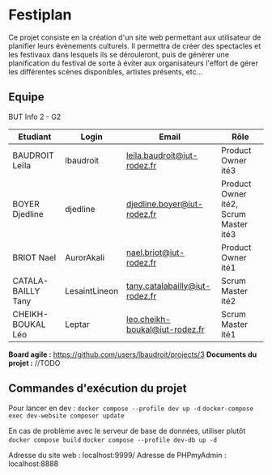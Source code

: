 # Festiplan
Ce projet consiste en la création d'un site web permettant aux utilisateur de planifier leurs évènements culturels. Il permettra de créer des spectacles et les festivaux dans lesquels ils se dérouleront, puis de générer une planification du festival de sorte à éviter aux organisateurs l'effort de gérer les différentes scènes disponibles, artistes présents, etc...

## Equipe
BUT Info 2 - G2

| Etudiant | Login | Email | Rôle |
|----------|------|------|-----|
| BAUDROIT Leïla | lbaudroit  | leila.baudroit@iut-rodez.fr | Product Owner ité3 |
| BOYER Djedline | djedline   | djedline.boyer@iut-rodez.fr | Product Owner ité2, Scrum Master ité3 |
| BRIOT Nael     | AurorAkali | nael.briot@iut-rodez.fr | Product Owner ité1 |
| CATALA-BAILLY Tany | LesaintLineon | tany.catalabailly@iut-rodez.fr | Scrum Master ité2 |
| CHEIKH-BOUKAL Léo | Leptar | leo.cheikh-boukal@iut-rodez.fr | Scrum Master ité1 |
 
**Board agile :** https://github.com/users/lbaudroit/projects/3
**Documents du projet :** //TODO

## Commandes d'exécution du projet

Pour lancer en dev :
`docker compose --profile dev up -d`
`docker-compose exec dev-website composer update`

En cas de problème avec le serveur de base de données, utiliser plutôt
`docker compose build`
`docker compose --profile dev-db up -d`

Adresse du site web : localhost:9999/
Adresse de PHPmyAdmin : localhost:8888
